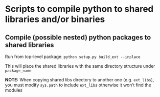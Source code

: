# Scripts to compile python to shared libraries and/or binaries

## Compile (possible nested) python packages to shared libraries
Run from top-level package:
  `python setup.py build_ext --inplace`

This will place the shared libraries with the same directory structure under
`package_name`

**NOTE:** When copying shared libs directory to another one (e.g. `ext_libs`), you must modify
`sys.path` to include `ext_libs` otherwise it won't find the modules
